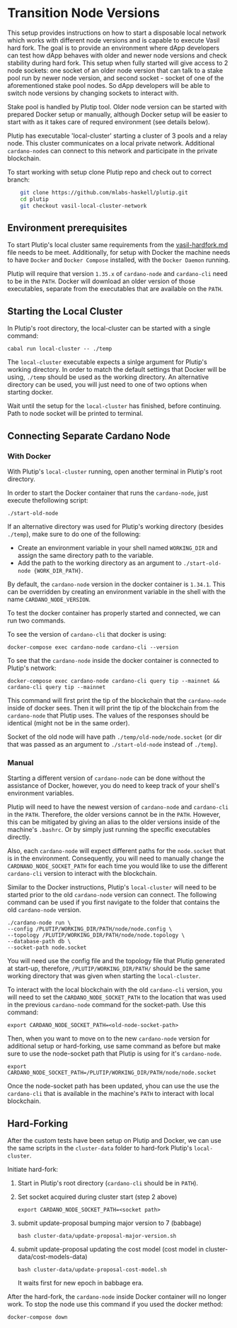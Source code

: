 # Transition Node Versions

This setup provides instructions on how to start a disposable local network which works with different node versions and is capable to execute Vasil hard fork. The goal is to provide an environment where dApp developers can test how dApp behaves with older and newer node versions and check stability during hard fork. This setup when fully started will give access to 2 node sockets: one socket of an older node version that can talk to a stake pool run by newer node version, and second socket - socket of one of the aforementioned stake pool nodes. So dApp developers will be able to switch node versions by changing sockets to interact with.
 
Stake pool is handled by Plutip tool. Older node version can be started with prepared Docker setup or manually, although Docker setup will be easier to start with as it takes care of requred environment (see details below).


Plutip has executable 'local-cluster' starting a cluster of 3 pools and a relay node. This cluster communicates on a local private network. Additional `cardano-node`s can connect to this network and participate in the private blockchain.

To start working with setup clone Plutip repo and check out to correct branch:
```bash
    git clone https://github.com/mlabs-haskell/plutip.git
    cd plutip
    git checkout vasil-local-cluster-network
```

## Environment prerequisites

To start Plutip's local cluster same requirements from the [vasil-hardfork.md](./vasil-hardfork.md) file needs to be meet. Additionally, for setup with Docker the machine needs to have `Docker` and `Docker Compose` installed, with the `Docker Daemon` running.

Plutip will require that version `1.35.x` of `cardano-node` and `cardano-cli` need to be in the `PATH`. Docker will download an older version of those executables, separate from the executables that are available on the `PATH`.

## Starting the Local Cluster
In Plutip's root directory, the local-cluster can be started with a single command:

```
cabal run local-cluster -- ./temp
```

The `local-cluster` executable expects a sinlge argument for Plutip's working directory. In order to match the default settings that Docker will be using, `./temp` should be used as the working directory. An alternative directory can be used, you will just need to one of two options when starting docker.

Wait until the setup for the `local-cluster` has finished, before continuing. Path to node socket will be printed to terminal.

## Connecting Separate Cardano Node
### With Docker

With Plutip's `local-cluster` running, open another terminal in Plutip's root directory.

In order to start the Docker container that runs the `cardano-node`, just execute thefollowing script:

```
./start-old-node
```

If an alternative directory was used for Plutip's working directory (besides `./temp`), make sure to do one of the following:
* Create an environment variable in your shell named `WORKING_DIR` and assign the same directory path to the variable.
* Add the path to the working directory as an argument to `./start-old-node {WORK_DIR_PATH}`.

By default, the `cardano-node` version in the docker container is `1.34.1`. This can be overridden by creating an environment variable in the shell with the name `CARDANO_NODE_VERSION`.

To test the docker container has properly started and connected, we can run two commands.

To see the version of `cardano-cli` that docker is using:
```
docker-compose exec cardano-node cardano-cli --version
```

To see that the `cardano-node` inside the docker container is connected to Plutip's network:
```
docker-compose exec cardano-node cardano-cli query tip --mainnet && cardano-cli query tip --mainnet
```

This command will first print the tip of the blockchain that the `cardano-node` inside of docker sees. Then it will print the tip of the blockchain from the `cardano-node` that Plutip uses. The values of the responses should be identical (might not be in the same order).

Socket of the old node will have path `./temp/old-node/node.socket` (or dir that was passed as an argument to `./start-old-node` instead of `./temp`).

### Manual
Starting a different version of `cardano-node` can be done without the assistance of Docker, however, you do need to keep track of your shell's environment variables.

Plutip will need to have the newest version of `cardano-node` and `cardano-cli` in the `PATH`. Therefore, the older versions cannot be in the `PATH`. However, this  can be mitigated by giving an alias to the older versions inside of the machine's `.bashrc`. Or by simply just running the specific executables directly.

Also, each `cardano-node` will expect different paths for the `node.socket` that is in the environment. Consequently, you will need to manually change the `CARDNANO_NODE_SOCKET_PATH` for each time you would like to use the different `cardano-cli` version to interact with the blockchain.

Similar to the Docker instructions, Plutip's `local-cluster` will need to be started prior to the old `cardano-node` version can connect. The following command can be used if you first navigate to the folder that contains the old `cardano-node` version.

```
./cardano-node run \
--config /PLUTIP/WORKING_DIR/PATH/node/node.config \
--topology /PLUTIP/WORKING_DIR/PATH/node/node.topology \
--database-path db \
--socket-path node.socket
```

You will need use the config file and the topology file that Plutip generated at start-up, therefore, `/PLUTIP/WORKING_DIR/PATH/` should be the same working directory that was given when starting the `local-cluster`.

To interact with the local blockchain with the old `cardano-cli` version, you will need to set the `CARDANO_NODE_SOCKET_PATH` to the location that was used in the previous `cardano-node` command for the socket-path. Use this command:

```
export CARDANO_NODE_SOCKET_PATH=<old-node-socket-path>
```

Then, when you want to move on to the new `cardano-node` version for additional setup or hard-forking, use same command as before but make sure to use the node-socket path that Plutip is using for it's `cardano-node`.

```
export CARDANO_NODE_SOCKET_PATH=/PLUTIP/WORKING_DIR/PATH/node/node.socket
```

Once the node-socket path has been updated, yhou can use the use the `cardano-cli` that is available in the machine's `PATH` to interact with local blockchain.

## Hard-Forking
After the custom tests have been setup on Plutip and Docker, we can use the same scripts in the `cluster-data` folder to hard-fork Plutip's `local-cluster`.

Initiate hard-fork:
   1. Start in Plutip's root directory (`cardano-cli` should be in `PATH`).
   2. Set socket acquired during cluster start (step 2 above)

       ```
       export CARDANO_NODE_SOCKET_PATH=<socket path>
       ```

   3. submit update-proposal bumping major version to 7 (babbage)

       ```
       bash cluster-data/update-proposal-major-version.sh
       ```

   4. submit update-proposal updating the cost model (cost model in cluster-data/cost-models-data)

      ```
      bash cluster-data/update-proposal-cost-model.sh
      ```

      It waits first for new epoch in babbage era.

After the hard-fork, the `cardano-node` inside Docker container will no longer work. To stop the node use this command if you used the docker method:

```
docker-compose down
```